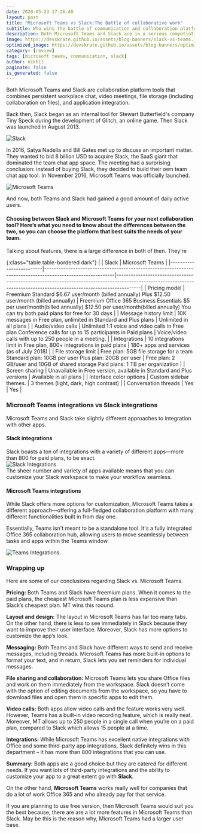 ```yaml
---
date: 2020-05-23 17:26:40
layout: post
title: "Microsoft Teams vs Slack:The Battle of collaborative work"
subtitle: Who wins the battle of communication and collaboration platform race
description: Both Microsoft Teams and Slack are in a serious competiotion of unified business communication platforn race
image: https://devskrate.github.io/assets/blog-banners/slack-vs-teams.jpg
optimized_image: https://devskrate.github.io/assets/blog-banners/optimized/slack-vs-teams-opt.jpg
category: [review]
tags: [microsoft teams, communication, slack]
author: nikhil
paginate: false
is_generated: false
---
```


Both Microsoft Teams and Slack are collaboration platform tools that combines persistent workplace chat, video meetings, file storage (including collaboration on files), and application integration.

Back then, Slack began as an internal tool for Stewart Butterfield's company Tiny Speck during the development of Glitch, an online game. Then Slack was launched in August 2013.

<img src="{{ site.baseurl }}/assets/images/internet/slack-intro.jpg" alt="Slack" title="Slack" />

In 2016, Satya Nadella and Bill Gates met up to discuss an important matter. They wanted to bid 8 billion USD to acquire Slack, the SaaS giant that dominated the team chat app space. The meeting had a surprising conclusion: instead of buying Slack, they decided to build their own team chat app tool. In November 2016, Microsoft Teams was officially launched.

<img src="{{ site.baseurl }}/assets/images/internet/teams-intro.jpg" alt="Microsoft Teams" title="Microsoft Teams" />

And now, both Teams and Slack had gained a good amount of daily active users.

#### Choosing between Slack and Microsoft Teams for your next collaboration tool? Here’s what you need to know about the differences between the two, so you can choose the platform that best suits the needs of your team.

Talking about features, there is a large difference in both of then. They're

{:class="table table-bordered dark"}
| | Slack | Microsoft Teams |
|-------------------------|-----------------------------------------------------------------------------------------------------------|----------------------------------------------------------------------------------------------------------------------------------------------------------------------|
| Pricing model | Freemium Standard $6.67 user/month (billed annually)  Plus $12.50 user/month (billed annually) | Freemium Office 365 Business Essentials $5 per user/month(billed annually) $12.50 per user/month(billed annually) You can try both paid plans for free for 30 days |
| Message history limit | 10K messages in Free plan, unlimited in Standard and Plus plans | Unlimited in all plans |
| Audio/video calls | Unlimited 1:1 voice and video calls in Free plan Conference calls for up to 15 participants in Paid plans | Voice/video calls with up to 250 people in a meeting. |
| Integrations | 10 integrations limit in Free plan, 800+ integrations in paid plans | 180+ apps and services (as of July 2018) |
| File storage limit | Free plan: 5GB file storage for a team Standard plan: 10GB per user Plus plan: 20GB per user | Free plan: 2 GB/user and 10GB of shared storage Paid plans: 1 TB per organization |
| Screen sharing | Unavailable in Free version, available in Standard and Plus versions | Available in all plans |
| Interface color options | Custom sidebar themes. | 3 themes (light, dark, high contrast) |
| Conversation threads | Yes | Yes |

### Microsoft Teams integrations vs Slack integrations

Microsoft Teams and Slack take slightly different approaches to integration with other apps.

#### Slack integrations

Slack boasts a ton of integrations with a variety of different apps—more than 800 for paid plans, to be exact.  
<img src="{{ site.baseurl }}/assets/images/internet/slack-integrations.png" alt="Slack Integrations" title="Slack Integrations" />  
The sheer number and variety of apps available means that you can customize your Slack workspace to make your workflow seamless.

#### Microsoft Teams integrations

While Slack offers more options for customization, Microsoft Teams takes a different approach—offering a full-fledged collaboration platform with many different functionalities built in from day one.

Essentially, Teams isn't meant to be a standalone tool. It's a fully integrated Office 365 collaboration hub, allowing users to move seamlessly between tasks and apps within the Teams window.

<img src="{{ site.baseurl }}/assets/images/internet/teams-integrations.jpg" alt="Teams Integrations" title="Teams Integrations" />

### Wrapping up

Here are some of our conclusions regarding Slack vs. Microsoft Teams.

**Pricing:** Both Teams and Slack have freemium plans. When it comes to the paid plans, the cheapest Microsoft Teams plan is less expensive than Slack’s cheapest plan. MT wins this roound.

**Layout and design:** The layout in Microsoft Teams has far too many tabs. On the other hand, there is less to see immediately in Slack because they want to improve their user interface. Moreover, Slack has more options to customize the app’s look.

**Messaging:** Both Teams and Slack have different ways to send and receive messages, including threads. Microsoft Teams has more built-in options to format your text, and in return, Slack lets you set reminders for individual messages.

**File sharing and collaboration:** Microsoft Teams lets you share Office files and work on them immediately from the workspace. Slack doesn’t come with the option of editing documents from the workspace, so you have to download files and open them in specific apps to edit them.

**Video calls:** Both apps allow video calls and the feature works very well. However, Teams has a built-in video recording feature, which is really neat. Moreover, MT allows up to 250 people in a single call when you’re on a paid plan, compared to Slack which allows 15 people at a time.

**Integrations:** While Microsoft Teams has excellent native integrations with Office and some third-party app integrations, Slack definitely wins in this department – it has more than 800 integrations that you can use.

**Summary:** Both apps are a good choice but they are catered for different needs. If you want lots of third-party integrations and the ability to customize your app to a great extent go with **Slack**.

On the other hand, **Microsoft Teams** works really well for companies that do a lot of work Office 365 and who already pay for that service.

If you are planning to use free version, then Microsoft Teams would suit you the best because, there are are a lot more features in Microsoft Teams than Slack. May be this is the reason why, Microsoft Teams had a larger user base.
